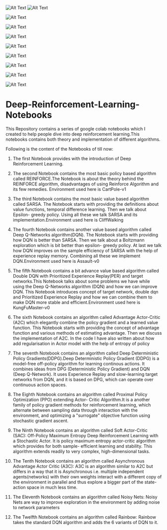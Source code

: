 ![Alt Text](https://j.gifs.com/OMBMLr.gif)          ![Alt Text](https://j.gifs.com/r848Vp.gif)

![Alt Text](https://github.com/Rahul-Choudhary-3614/Deep-Reinforcement-Learning-Notebooks/blob/master/Demos/pusher.gif)

![Alt Text](https://github.com/Rahul-Choudhary-3614/Deep-Reinforcement-Learning-Notebooks/blob/master/Demos/cartpole.gif)

![Alt Text](https://github.com/Rahul-Choudhary-3614/Deep-Reinforcement-Learning-Notebooks/blob/master/Demos/Pendulum-v0.gif)

![Alt Text](https://github.com/Rahul-Choudhary-3614/Deep-Reinforcement-Learning-Notebooks/blob/master/Demos/Ant.gif)

![Alt Text](https://github.com/Rahul-Choudhary-3614/Deep-Reinforcement-Learning-Notebooks/blob/master/Demos/Half-Cheetah.gif)

![Alt Text](https://github.com/Rahul-Choudhary-3614/Deep-Reinforcement-Learning-Notebooks/blob/master/Demos/Car.gif)

![Alt Text](https://github.com/Rahul-Choudhary-3614/Deep-Reinforcement-Learning-Notebooks/blob/master/Demos/Doom_Death_Match.gif)

![Alt Text](https://github.com/Rahul-Choudhary-3614/Deep-Reinforcement-Learning-Notebooks/blob/master/Demos/bowling_result.gif)

# Deep-Reinforcement-Learning-Notebooks
This Repository contains a series of google colab notebooks which I created to help people dive into deep reinforcement learning.This notebooks contains both theory and implementation of different algorithms. 

Following is the content of the Notebooks of till now:
1) The first Notebook provides with the introduction of Deep Reinforcement Learning. 

2) The second Notebook contains the most basic policy based algorithm called REINFORCE.The Notebook is about the theory behind the REINFORCE algorithm, disadvantages of using Reinforce Algorithm and its few remedies. Environment used  here is CartPole-v1

3) The third Notebook contains the most basic value based algorithm called SARSA. The Notebook starts with providing the definitions about value functions, temporal difference learning. Then we talk about Epsilon- greedy policy. Using all these we talk SARSA and its implementation.Environment used  here is CliffWalking

4) The fourth Notebook contains another value based algorithm called Deep Q-Networks algorithm(DQN). The Notebook starts with providing how DQN is better than SARSA. Then we talk about a Boltzmann exploration which is bit better than epsilon- greedy policy. At last we talk how DQN improves on the sample efficiency of SARSA with the help of experience replay memory. Combining all these we implement DQN.Environment used  here is Assault-v0

5) The fifth Notebook contains a bit advance value based algorithm called Double DQN with Prioritized Experience Replay(PER) and target networks.This Notebook talks about some problems we have while using the Deep Q-Networks algorithm (DQN) and how we can improve DQN. This Notebook introduces concept of target network, double dqn and Prioritized Experience Replay and how we can combine them to make DQN more stable and efficient.Environment used  here is KungFuMaster-v0

6) The sixth Notebook contains an algorithm called Advantage Actor-Critic (A2C) which elegantly combine the policy gradient and a learned value function. This Notebook starts with providing the concept of advantage function and various methods of estimating advantage. Then we discuss the implementation of A2C. In the code I have also written about how add regularisation in Actor model with the help of entropy of policy

7) The seventh Notebook contains an algorithm called Deep Deterministic Policy Gradients(DDPG).Deep Deterministic Policy Gradient (DDPG) is a model-free off-policy algorithm for learning continous actions.
It combines ideas from DPG (Deterministic Policy Gradient) and DQN (Deep Q-Network). It uses Experience Replay and slow-learning target networks from DQN, and it is based on DPG, which can operate over continuous action spaces.

8) The Eighth Notebook contains an algorithm called Proximal Policy Optimization (PPO) extending Actor- Critic Algorithm.It is a another family of policy gradient methods for reinforcement learning, which alternate between sampling data through interaction with the environment, and optimizing a "surrogate" objective function using stochastic gradient ascent.

9) The Ninth Notebook contains an algorithm called Soft Actor-Critic (SAC): Off-Policy Maximum Entropy Deep Reinforcement Learning with a Stochastic Actor. It is policy maximum entropy actor-critic algorithm which provides for both sample- efficient learning and stability. This algorithm extends readily to very complex, high-dimensional tasks. 

10) The Tenth Notebook contains an algorithm called Asynchronous Advantage Actor Critic (A3C): A3C is an algorithm similar to A2C but differs in a way that it is  Asynchronous i.e. multiple independent agents(networks) with their own weights interact with a different copy of the environment in parallel and  thus explore a bigger part of the state-action space in much less time.

11) The Eleventh Notebook contains an algorithm called Noisy Nets: Noisy Nets are way to improve exploration in the environment by adding noise to network parameters

12) The Twelfth Notebook contains an algorithm called Rainbow: Rainbow takes the standard DQN algorithm and adds the 6 variants of DQN to it.
